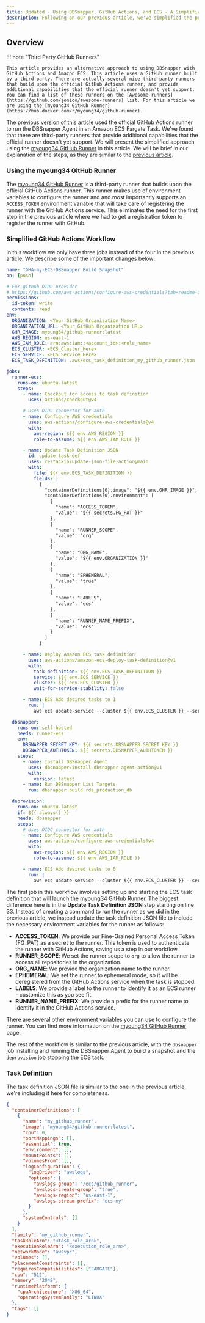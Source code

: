 ```yaml
---
title: Updated - Using DBSnapper, GitHub Actions, and ECS - A Simplified Approach
description: Following on our previous article, we've simplified the process to use DBSnapper with GitHub Actions and ECS.
---
```


## Overview

<!-- prettier-ignore-start -->
!!! note "Third Party GitHub Runners"

    This article provides an alternative approach to using DBSnapper with GitHub Actions and Amazon ECS. This article uses a GitHub runner built by a third party. There are actually several nice third-party runners that build upon the official GitHub Actions runner, and provide additional capabilities that the official runner doesn't yet support. You can find a list of these runners on the [Awesome-runners](https://github.com/jonico/awesome-runners) list. For this article we are using the [myoung34 GitHub Runner](https://hub.docker.com/r/myoung34/github-runner).

<!-- prettier-ignore-end -->

The [previous version of this article](dbsnapper-github-actions-amazon-ecs.md) used the official GitHub Actions runner to run the DBSnapper Agent in an Amazon ECS Fargate Task. We've found that there are third-party runners that provide additional capabilities that the official runner doesn't yet support. We will present the simplified approach using the [myoung34 GitHub Runner](https://hub.docker.com/r/myoung34/github-runner) in this article. We will be brief in our explanation of the steps, as they are similar to the [previous article](dbsnapper-github-actions-amazon-ecs.md).

### Using the myoung34 GitHub Runner

The [myoung34 GitHub Runner](https://hub.docker.com/r/myoung34/github-runner) is a third-party runner that builds upon the official GitHub Actions runner. This runner makes use of environment variables to configure the runner and and most importantly supports an `ACCESS_TOKEN` environment variable that will take care of registering the runner with the GitHub Actions service. This eliminates the need for the first step in the previous article where we had to get a registration token to register the runner with GitHub.

### Simplified GitHub Actions Workflow

In this workflow we only have three jobs instead of the four in the previous article. We describe some of the important changes below:

```yaml title="Simplified GitHub Actions Workflow" linenums="1"
name: "GHA-my-ECS-DBSnapper Build Snapshot"
on: [push]

# For github OIDC provider
# https://github.com/aws-actions/configure-aws-credentials?tab=readme-ov-file#oidc
permissions:
  id-token: write
  contents: read
env:
  ORGANIZATION: <Your_GitHub_Organization_Name>
  ORGANIZATION_URL: <Your_GitHub Organization URL>
  GHR_IMAGE: myoung34/github-runner:latest
  AWS_REGION: us-east-1
  AWS_IAM_ROLE: arn:aws:iam::<account_id>:<role_name>
  ECS_CLUSTER: <ECS_Cluster_Here>
  ECS_SERVICE: <ECS_Service_Here>
  ECS_TASK_DEFINITION: .aws/ecs_task_definition_my_github_runner.json

jobs:
  runner-ecs:
    runs-on: ubuntu-latest
    steps:
      - name: Checkout for access to task definition
        uses: actions/checkout@v4

      # Uses OIDC connector for auth
      - name: Configure AWS credentials
        uses: aws-actions/configure-aws-credentials@v4
        with:
          aws-region: ${{ env.AWS_REGION }}
          role-to-assume: ${{ env.AWS_IAM_ROLE }}

      - name: Update Task Definition JSON
        id: update-task-def
        uses: restackio/update-json-file-action@main
        with:
          file: ${{ env.ECS_TASK_DEFINITION }}
          fields: |
            {
              "containerDefinitions[0].image": "${{ env.GHR_IMAGE }}",
              "containerDefinitions[0].environment": [
                {
                  "name": "ACCESS_TOKEN",
                  "value": "${{ secrets.FG_PAT }}"
                },
                {
                  "name": "RUNNER_SCOPE",
                  "value": "org"
                },
                {
                  "name": "ORG_NAME",
                  "value": "${{ env.ORGANIZATION }}"
                },
                {
                  "name": "EPHEMERAL",
                  "value": "true"
                },
                {
                  "name": "LABELS",
                  "value": "ecs"
                },
                {
                  "name": "RUNNER_NAME_PREFIX",
                  "value": "ecs"
                }
              ]
            }

      - name: Deploy Amazon ECS task definition
        uses: aws-actions/amazon-ecs-deploy-task-definition@v1
        with:
          task-definition: ${{ env.ECS_TASK_DEFINITION }}
          service: ${{ env.ECS_SERVICE }}
          cluster: ${{ env.ECS_CLUSTER }}
          wait-for-service-stability: false

      - name: ECS Add desired tasks to 1
        run: |
          aws ecs update-service --cluster ${{ env.ECS_CLUSTER }} --service ${{ env.ECS_SERVICE }} --desired-count 1

  dbsnapper:
    runs-on: self-hosted
    needs: runner-ecs
    env:
      DBSNAPPER_SECRET_KEY: ${{ secrets.DBSNAPPER_SECRET_KEY }}
      DBSNAPPER_AUTHTOKEN: ${{ secrets.DBSNAPPER_AUTHTOKEN }}
    steps:
      - name: Install DBSnapper Agent
        uses: dbsnapper/install-dbsnapper-agent-action@v1
        with:
          version: latest
      - name: Run DBSnapper List Targets
        run: dbsnapper build rds_production_db

  deprovision:
    runs-on: ubuntu-latest
    if: ${{ always() }}
    needs: dbsnapper
    steps:
      # Uses OIDC connector for auth
      - name: Configure AWS credentials
        uses: aws-actions/configure-aws-credentials@v4
        with:
          aws-region: ${{ env.AWS_REGION }}
          role-to-assume: ${{ env.AWS_IAM_ROLE }}

      - name: ECS Add desired tasks to 0
        run: |
          aws ecs update-service --cluster ${{ env.ECS_CLUSTER }} --service ${{ env.ECS_SERVICE }} --desired-count 0
```

The first job in this workflow involves setting up and starting the ECS task definition that will launch the myoung34 GitHub Runner. The biggest difference here is in the **Update Task Definition JSON** step starting on line 33. Instead of creating a command to run the runner as we did in the previous article, we instead update the task definition JSON file to include the necessary environment variables for the runner as follows:

- **ACCESS_TOKEN**: We provide our Fine-Grained Personal Access Token (FG_PAT) as a secret to the runner. This token is used to authenticate the runner with GitHub Actions, saving us a step in our workflow.
- **RUNNER_SCOPE**: We set the runner scope to `org` to allow the runner to access all repositories in the organization.
- **ORG_NAME**: We provide the organization name to the runner.
- **EPHEMERAL**: We set the runner to ephemeral mode, so it will be deregistered from the GitHub Actions service when the task is stopped.
- **LABELS**: We provide a label to the runner to identify it as an ECS runner - customize this as you see fit.
- **RUNNER_NAME_PREFIX**: We provide a prefix for the runner name to identify it in the GitHub Actions service.

There are several other environment variables you can use to configure the runner. You can find more information on the [myoung34 GitHub Runner](https://hub.docker.com/r/myoung34/github-runner) page.

The rest of the workflow is similar to the previous article, with the `dbsnapper` job installing and running the DBSnapper Agent to build a snapshot and the `deprovision` job stopping the ECS task.

### Task Definition

The task definition JSON file is similar to the one in the previous article, we're including it here for completeness.

```json title=".aws/ecs_task_definition_my_github_runner.json" linenums="1"
{
  "containerDefinitions": [
    {
      "name": "my_github_runner",
      "image": "myoung34/github-runner:latest",
      "cpu": 0,
      "portMappings": [],
      "essential": true,
      "environment": [],
      "mountPoints": [],
      "volumesFrom": [],
      "logConfiguration": {
        "logDriver": "awslogs",
        "options": {
          "awslogs-group": "/ecs/github_runner",
          "awslogs-create-group": "true",
          "awslogs-region": "us-east-1",
          "awslogs-stream-prefix": "ecs-my"
        }
      },
      "systemControls": []
    }
  ],
  "family": "my_github_runner",
  "taskRoleArn": "<task_role_arn>",
  "executionRoleArn": "<execution_role_arn>",
  "networkMode": "awsvpc",
  "volumes": [],
  "placementConstraints": [],
  "requiresCompatibilities": ["FARGATE"],
  "cpu": "512",
  "memory": "2048",
  "runtimePlatform": {
    "cpuArchitecture": "X86_64",
    "operatingSystemFamily": "LINUX"
  },
  "tags": []
}
```
